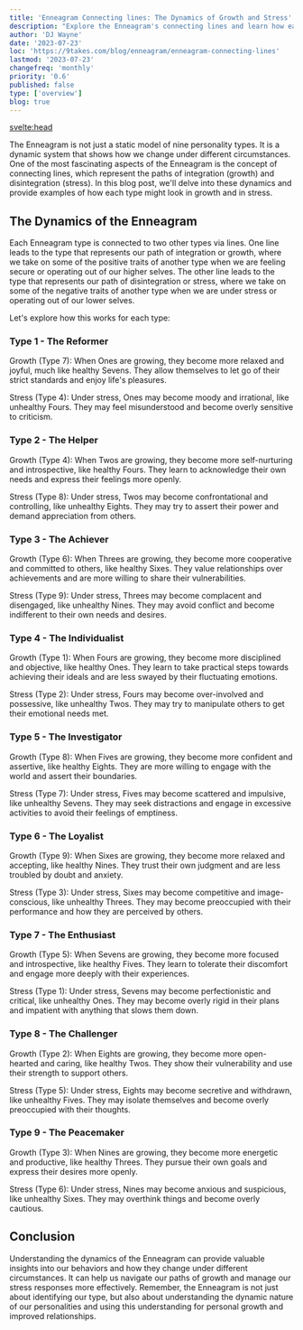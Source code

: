 ```yaml
---
title: 'Enneagram Connecting lines: The Dynamics of Growth and Stress'
description: "Explore the Enneagram's connecting lines and learn how each type transforms under stress and growth"
author: 'DJ Wayne'
date: '2023-07-23'
loc: 'https://9takes.com/blog/enneagram/enneagram-connecting-lines'
lastmod: '2023-07-23'
changefreq: 'monthly'
priority: '0.6'
published: false
type: ['overview']
blog: true
---
```


<svelte:head>

<!-- <meta property="og:image" content="" /> -->
  <link rel="canonical" href="https://9takes.com/blog/enneagram/enneagram-connecting-lines">
</svelte:head>
<!-- Take a free, ~5 min test here -->

<p class="firstLetter">The Enneagram is not just a static model of nine personality types. It is a dynamic system that shows how we change under different circumstances. One of the most fascinating aspects of the Enneagram is the concept of connecting lines, which represent the paths of integration (growth) and disintegration (stress). In this blog post, we'll delve into these dynamics and provide examples of how each type might look in growth and in stress.</p>

## The Dynamics of the Enneagram

Each Enneagram type is connected to two other types via lines. One line leads to the type that represents our path of integration or growth, where we take on some of the positive traits of another type when we are feeling secure or operating out of our higher selves. The other line leads to the type that represents our path of disintegration or stress, where we take on some of the negative traits of another type when we are under stress or operating out of our lower selves.

Let's explore how this works for each type:

### Type 1 - The Reformer

Growth (Type 7): When Ones are growing, they become more relaxed and joyful, much like healthy Sevens. They allow themselves to let go of their strict standards and enjoy life's pleasures.

Stress (Type 4): Under stress, Ones may become moody and irrational, like unhealthy Fours. They may feel misunderstood and become overly sensitive to criticism.

### Type 2 - The Helper

Growth (Type 4): When Twos are growing, they become more self-nurturing and introspective, like healthy Fours. They learn to acknowledge their own needs and express their feelings more openly.

Stress (Type 8): Under stress, Twos may become confrontational and controlling, like unhealthy Eights. They may try to assert their power and demand appreciation from others.

### Type 3 - The Achiever

Growth (Type 6): When Threes are growing, they become more cooperative and committed to others, like healthy Sixes. They value relationships over achievements and are more willing to share their vulnerabilities.

Stress (Type 9): Under stress, Threes may become complacent and disengaged, like unhealthy Nines. They may avoid conflict and become indifferent to their own needs and desires.

### Type 4 - The Individualist

Growth (Type 1): When Fours are growing, they become more disciplined and objective, like healthy Ones. They learn to take practical steps towards achieving their ideals and are less swayed by their fluctuating emotions.

Stress (Type 2): Under stress, Fours may become over-involved and possessive, like unhealthy Twos. They may try to manipulate others to get their emotional needs met.

### Type 5 - The Investigator

Growth (Type 8): When Fives are growing, they become more confident and assertive, like healthy Eights. They are more willing to engage with the world and assert their boundaries.

Stress (Type 7): Under stress, Fives may become scattered and impulsive, like unhealthy Sevens. They may seek distractions and engage in excessive activities to avoid their feelings of emptiness.

### Type 6 - The Loyalist

Growth (Type 9): When Sixes are growing, they become more relaxed and accepting, like healthy Nines. They trust their own judgment and are less troubled by doubt and anxiety.

Stress (Type 3): Under stress, Sixes may become competitive and image-conscious, like unhealthy Threes. They may become preoccupied with their performance and how they are perceived by others.

### Type 7 - The Enthusiast

Growth (Type 5): When Sevens are growing, they become more focused and introspective, like healthy Fives. They learn to tolerate their discomfort and engage more deeply with their experiences.

Stress (Type 1): Under stress, Sevens may become perfectionistic and critical, like unhealthy Ones. They may become overly rigid in their plans and impatient with anything that slows them down.

### Type 8 - The Challenger

Growth (Type 2): When Eights are growing, they become more open-hearted and caring, like healthy Twos. They show their vulnerability and use their strength to support others.

Stress (Type 5): Under stress, Eights may become secretive and withdrawn, like unhealthy Fives. They may isolate themselves and become overly preoccupied with their thoughts.

### Type 9 - The Peacemaker

Growth (Type 3): When Nines are growing, they become more energetic and productive, like healthy Threes. They pursue their own goals and express their desires more openly.

Stress (Type 6): Under stress, Nines may become anxious and suspicious, like unhealthy Sixes. They may overthink things and become overly cautious.

## Conclusion

Understanding the dynamics of the Enneagram can provide valuable insights into our behaviors and how they change under different circumstances. It can help us navigate our paths of growth and manage our stress responses more effectively. Remember, the Enneagram is not just about identifying our type, but also about understanding the dynamic nature of our personalities and using this understanding for personal growth and improved relationships.
